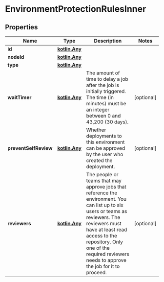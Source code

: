 
# EnvironmentProtectionRulesInner

## Properties
Name | Type | Description | Notes
------------ | ------------- | ------------- | -------------
**id** | [**kotlin.Any**](.md) |  | 
**nodeId** | [**kotlin.Any**](.md) |  | 
**type** | [**kotlin.Any**](.md) |  | 
**waitTimer** | [**kotlin.Any**](.md) | The amount of time to delay a job after the job is initially triggered. The time (in minutes) must be an integer between 0 and 43,200 (30 days). |  [optional]
**preventSelfReview** | [**kotlin.Any**](.md) | Whether deployments to this environment can be approved by the user who created the deployment. |  [optional]
**reviewers** | [**kotlin.Any**](.md) | The people or teams that may approve jobs that reference the environment. You can list up to six users or teams as reviewers. The reviewers must have at least read access to the repository. Only one of the required reviewers needs to approve the job for it to proceed. |  [optional]



